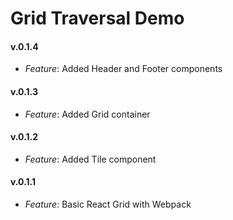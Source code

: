 # Grid Traversal Demo

#### v.0.1.4
* *Feature*: Added Header and Footer components 

#### v.0.1.3
* *Feature*: Added Grid container

#### v.0.1.2
* *Feature*: Added Tile component

#### v.0.1.1
* *Feature*: Basic React Grid with Webpack
